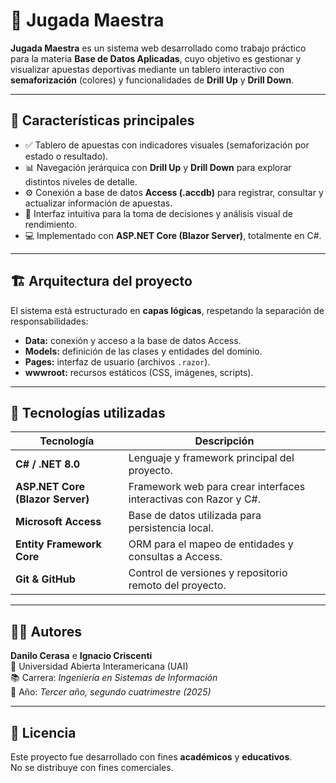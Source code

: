 # 🎯 Jugada Maestra

**Jugada Maestra** es un sistema web desarrollado como trabajo práctico para la materia **Base de Datos Aplicadas**, cuyo objetivo es gestionar y visualizar apuestas deportivas mediante un tablero interactivo con **semaforización** (colores) y funcionalidades de **Drill Up** y **Drill Down**.

---

## 🧩 Características principales

- ✅ Tablero de apuestas con indicadores visuales (semaforización por estado o resultado).  
- 📊 Navegación jerárquica con **Drill Up** y **Drill Down** para explorar distintos niveles de detalle.  
- ⚙️ Conexión a base de datos **Access (.accdb)** para registrar, consultar y actualizar información de apuestas.  
- 🧠 Interfaz intuitiva para la toma de decisiones y análisis visual de rendimiento.  
- 💻 Implementado con **ASP.NET Core (Blazor Server)**, totalmente en C#.  

---

## 🏗️ Arquitectura del proyecto

El sistema está estructurado en **capas lógicas**, respetando la separación de responsabilidades:

- **Data:** conexión y acceso a la base de datos Access.  
- **Models:** definición de las clases y entidades del dominio.  
- **Pages:** interfaz de usuario (archivos `.razor`).  
- **wwwroot:** recursos estáticos (CSS, imágenes, scripts).  

---

## 🧰 Tecnologías utilizadas

| Tecnología | Descripción |
|-------------|-------------|
| **C# / .NET 8.0** | Lenguaje y framework principal del proyecto. |
| **ASP.NET Core (Blazor Server)** | Framework web para crear interfaces interactivas con Razor y C#. |
| **Microsoft Access** | Base de datos utilizada para persistencia local. |
| **Entity Framework Core** | ORM para el mapeo de entidades y consultas a Access. |
| **Git & GitHub** | Control de versiones y repositorio remoto del proyecto. |

---

## 👨‍💻 Autores

**Danilo Cerasa** e **Ignacio Criscenti**  
📍 Universidad Abierta Interamericana (UAI)  
📚 Carrera: *Ingeniería en Sistemas de Información*  
📆 Año: *Tercer año, segundo cuatrimestre (2025)*  

---

## 🧾 Licencia

Este proyecto fue desarrollado con fines **académicos** y **educativos**.  
No se distribuye con fines comerciales.

